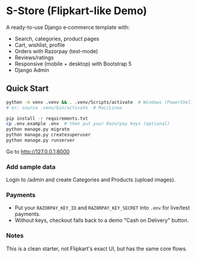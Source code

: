 # S-Store (Flipkart-like Demo)

A ready-to-use Django e‑commerce template with:
- Search, categories, product pages
- Cart, wishlist, profile
- Orders with Razorpay (test-mode)
- Reviews/ratings
- Responsive (mobile + desktop) with Bootstrap 5
- Django Admin

## Quick Start

```bash
python -m venv .venv && . .venv/Scripts/activate  # Windows (PowerShell) 
# or: source .venv/bin/activate  # Mac/Linux

pip install -r requirements.txt
cp .env.example .env  # then put your Razorpay keys (optional)
python manage.py migrate
python manage.py createsuperuser
python manage.py runserver
```

Go to http://127.0.0.1:8000

### Add sample data
Login to /admin and create Categories and Products (upload images).

### Payments
- Put your `RAZORPAY_KEY_ID` and `RAZORPAY_KEY_SECRET` into `.env` for live/test payments.
- Without keys, checkout falls back to a demo "Cash on Delivery" button.

### Notes
This is a clean starter, not Flipkart's exact UI, but has the same core flows.
